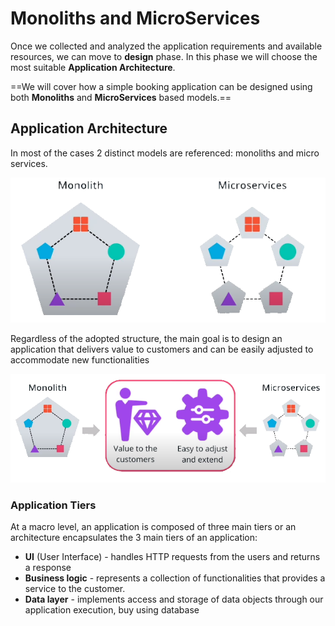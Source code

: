 # Monoliths and MicroServices

Once we collected and analyzed the application requirements and available resources, we can move to **design** phase.
In this phase we will choose the most suitable **Application Architecture**.

==We will cover how a simple booking application can be designed using both **Monoliths** and **MicroServices** based models.==

## Application Architecture

In most of the cases 2 distinct models are referenced: monoliths and micro services.

![Monoliths and MicroServices](3.1.MonolithsAndMicroservices.png)

Regardless of the adopted structure, the main goal is to design an application that delivers value to customers and can be easily adjusted to accommodate new functionalities

![Monoliths and MicroServices](3.2.ApplicationArchitecture.png)

### Application Tiers

At a macro level, an application is composed of three main tiers or an architecture encapsulates the 3 main tiers of an application:

* **UI** (User Interface) - handles HTTP requests from the users and returns a response
* **Business logic** - represents a collection of functionalities that provides a service to the customer.
* **Data layer** - implements access and storage of data objects through our application execution, buy using database

